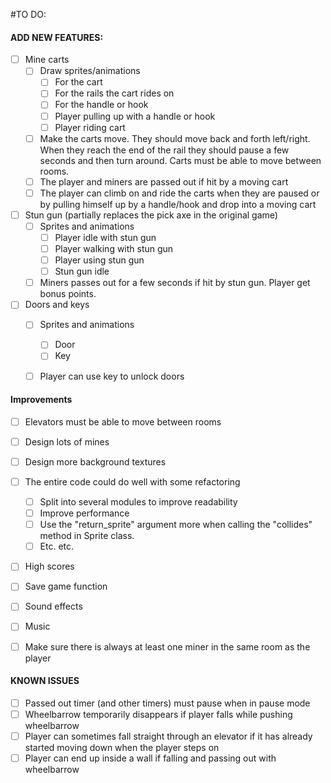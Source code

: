 #TO DO:

#### ADD NEW FEATURES:
- [ ] Mine carts
    - [ ] Draw sprites/animations
        - [ ] For the cart
        - [ ] For the rails the cart rides on
        - [ ] For the handle or hook
        - [ ] Player pulling up with a handle or hook
        - [ ] Player riding cart  
    - [ ] Make the carts move. They should move back and forth left/right. 
    When they reach the end of the rail they should pause a few seconds and 
    then turn around. Carts must be able to move between rooms.
    - [ ] The player and miners are passed out if hit by a moving cart
    - [ ] The player can climb on and ride the carts when they are paused 
    or by pulling himself up by a handle/hook and drop into a moving cart

- [ ] Stun gun (partially replaces the pick axe in the original game)
    - [ ] Sprites and animations  
        - [ ] Player idle with stun gun
        - [ ] Player walking with stun gun
        - [ ] Player using stun gun
        - [ ] Stun gun idle
    - [ ] Miners passes out for a few seconds if hit by stun gun. Player get bonus points.
    
- [ ] Doors and keys 
    - [ ] Sprites and animations
        - [ ] Door
        - [ ] Key
    - [ ] Player can use key to unlock doors


#### Improvements
- [ ] Elevators must be able to move between rooms
- [ ] Design lots of mines
- [ ] Design more background textures
- [ ] The entire code could do well with some refactoring
    - [ ] Split into several modules to improve readability
    - [ ] Improve performance
    - [ ] Use the "return_sprite" argument more when calling the "collides" method in Sprite class.
    - [ ] Etc. etc.
- [ ] High scores
- [ ] Save game function
- [ ] Sound effects
- [ ] Music
- [ ] Make sure there is always at least one miner in the same room as the player
    
    
#### KNOWN ISSUES
- [ ] Passed out timer (and other timers) must pause when in pause mode
- [ ] Wheelbarrow temporarily disappears if player falls while pushing wheelbarrow
- [ ] Player can sometimes fall straight through an elevator if it has already started moving down when the player steps on
- [ ] Player can end up inside a wall if falling and passing out with wheelbarrow
